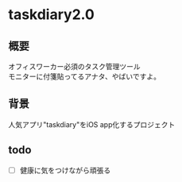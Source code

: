 # taskdiary2.0

## 概要
オフィスワーカー必須のタスク管理ツール  
モニターに付箋貼ってるアナタ、やばいですよ。

## 背景
人気アプリ"taskdiary"をiOS app化するプロジェクト

## todo
- [ ] 健康に気をつけながら頑張る
